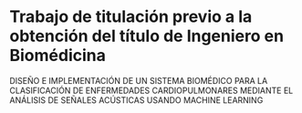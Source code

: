 # Trabajo de titulación previo a la obtención del título de Ingeniero en Biomédicina
DISEÑO E IMPLEMENTACIÓN DE UN SISTEMA BIOMÉDICO PARA LA CLASIFICACIÓN DE ENFERMEDADES CARDIOPULMONARES MEDIANTE EL ANÁLISIS DE SEÑALES ACÚSTICAS USANDO MACHINE LEARNING
